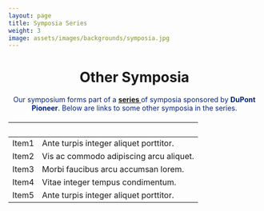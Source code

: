```yaml
---
layout: page
title: Symposia Series
weight: 3
image: assets/images/backgrounds/symposia.jpg
---
```


<!-- Main -->
<div id="main" class="alt">

<!-- One -->

<div class="inner">
<center>

<h1>Other Symposia</h1>

</center>

<!-- Content -->
<!-- Table -->

<center>
<p style="color:#002285;">Our symposium forms part of a <b><a href="http://www.pioneer.com/home/site/about/template.CONTENT/guid.1E31353B-AE47-AC0D-027C-652DA4E01A32"> series </a></b> of symposia sponsored by <b>DuPont Pioneer</b>. Below are links to some other symposia in the series.</p>
</center>

<h6>
<div class="table-wrapper">
<table>
<thead>
<tr>
<th>&nbsp;</th>
<th>&nbsp;</th>
</tr>
</thead>
<tbody>
<tr>
<td>Item1</td>
<td>Ante turpis integer aliquet porttitor.</td>
</tr>
<tr>
<td>Item2</td>
<td>Vis ac commodo adipiscing arcu aliquet.</td>
</tr>
<tr>
<td>Item3</td>
<td> Morbi faucibus arcu accumsan lorem.</td>
</tr>
<tr>
<td>Item4</td>
<td>Vitae integer tempus condimentum.</td>
</tr>
<tr>
<td>Item5</td>
<td>Ante turpis integer aliquet porttitor.</td>
</tr>
</tbody>
</table>
</div>
</h6>



</section>
</div>
